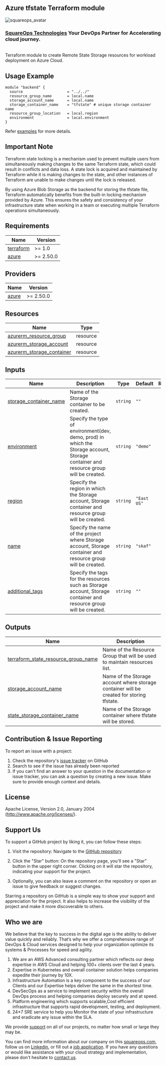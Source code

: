## Azure tfstate Terraform module
![squareops_avatar]

[squareops_avatar]: https://squareops.com/wp-content/uploads/2022/12/squareops-logo.png

### [SquareOps Technologies](https://squareops.com/) Your DevOps Partner for Accelerating cloud journey.
<br>
Terraform module to create Remote State Storage resources for workload deployment on Azure Cloud.

## Usage Example

```hcl
module "backend" {
  source                    = "../../"
  resource_group_name       = local.name
  storage_account_name      = local.name
  storage_container_name    = "tfstate" # unique storage container name
  resource_group_location   = local.region
  environment               = local.environment
}
```
Refer [examples](https://github.com/sq-ia/terraform-azure-tfstate/tree/release/v1/example/complete) for more details.

## Important Note
Terraform state locking is a mechanism used to prevent multiple users from simultaneously making changes to the same Terraform state, which could result in conflicts and data loss. A state lock is acquired and maintained by Terraform while it is making changes to the state, and other instances of Terraform are unable to make changes until the lock is released.

By using Azure Blob Storage as the backend for storing the tfstate file, Terraform automatically benefits from the built-in locking mechanism provided by Azure. This ensures the safety and consistency of your infrastructure state when working in a team or executing multiple Terraform operations simultaneously.

## Requirements

| Name | Version |
|------|---------|
| <a name="requirement_terraform"></a> [terraform](#requirement\_terraform) | >= 1.0 |
| <a name="requirement_azure"></a> [azure](#requirement\_aws) | >= 2.50.0 |

## Providers

| Name | Version |
|------|---------|
| <a name="provider_azure"></a> [azure](#provider\_azure) | >= 2.50.0 |

## Resources

| Name | Type |
|------|------|
| [azurerm_resource_group](https://registry.terraform.io/providers/hashicorp/azurerm/latest/docs/resources/resource_group) | resource |
| [azurerm_storage_account](https://registry.terraform.io/providers/hashicorp/azurerm/latest/docs/resources/storage_account) | resource |
| [azurerm_storage_container](https://registry.terraform.io/providers/hashicorp/azurerm/latest/docs/resources/storage_container) | resource |

## Inputs

| Name | Description | Type | Default | Required |
|------|-------------|------|---------|:--------:|
| <a name="input_storage_container_name"></a> [storage\_container\_name](#input\_bucket\_name) | Name of the Storage container to be created. | `string` | `""` | no |
| <a name="input_environment"></a> [environment](#input\_environment) | Specify the type of environment(dev, demo, prod) in which the Storage account, Storage container and resource group will be created. | `string` | `"demo"` | no |
| <a name="input_region"></a> [region](#input\_region) | Specify the region in which the Storage account, Storage container and resource group will be created. | `string` | `"East US"` | no |
| <a name="input_name"></a> [name](#input\_name) | Specify the name of the project where Storage account, Storage container and resource group will be created. | `string` | `"skaf"` | no |
| <a name="input_additional_tags"></a> [additional_tags](#input\_additional_tags) | Specify the tags for the resources such as Storage account, Storage container and resource group will be created. | `string` | `""` | no |

## Outputs

| Name | Description |
|------|-------------|
| <a name="terraform_state_resource_group_name"></a> [terraform\_state\_resource\_group\_name](#output\_terraform\_state\_resource\_group\_name) | Name of the Resource Group that will be used to maintain resources list. |
| <a name="output_storage_account_name"></a> [storage\_account\_name](#output\_log\_bucket\_name) | Name of the Storage account where storage container will be created for storing tfstate. |
| <a name="output_storage_container_name"></a> [state\_storage\_container\_name](#output\_state\_storage\_container\_name) | Name of the Storage container where tfstate will be stored. |
<!-- END OF PRE-COMMIT-TERRAFORM DOCS HOOK -->

## Contribution & Issue Reporting

To report an issue with a project:

  1. Check the repository's [issue tracker](https://github.com/sq-ia/terraform-azure-tfstate) on GitHub
  2. Search to see if the issue has already been reported
  3. If you can't find an answer to your question in the documentation or issue tracker, you can ask a question by creating a new issue. Make sure to provide enough context and details.

## License

Apache License, Version 2.0, January 2004 (http://www.apache.org/licenses/).

## Support Us

To support a GitHub project by liking it, you can follow these steps:

  1. Visit the repository: Navigate to the [GitHub repository](https://github.com/squareops)

  2. Click the "Star" button: On the repository page, you'll see a "Star" button in the upper right corner. Clicking on it will star the repository, indicating your support for the project.

  3. Optionally, you can also leave a comment on the repository or open an issue to give feedback or suggest changes.

Starring a repository on GitHub is a simple way to show your support and appreciation for the project. It also helps to increase the visibility of the project and make it more discoverable to others.

## Who we are

We believe that the key to success in the digital age is the ability to deliver value quickly and reliably. That’s why we offer a comprehensive range of DevOps & Cloud services designed to help your organization optimize its systems & Processes for speed and agility.

  1. We are an AWS Advanced consulting partner which reflects our deep expertise in AWS Cloud and helping 100+ clients over the last 4 years.
  2. Expertise in Kubernetes and overall container solution helps companies expedite their journey by 10X.
  3. Infrastructure Automation is a key component to the success of our Clients and our Expertise helps deliver the same in the shortest time.
  4. DevSecOps as a service to implement security within the overall DevOps process and helping companies deploy securely and at speed.
  5. Platform engineering which supports scalable,Cost efficient infrastructure that supports rapid development, testing, and deployment.
  6. 24*7 SRE service to help you Monitor the state of your infrastructure and eradicate any issue within the SLA.

We provide [support](https://squareops.com/contact-us/) on all of our projects, no matter how small or large they may be.

You can find more information about our company on this [squareops.com](https://squareops.com/), follow us on [Linkedin](https://www.linkedin.com/company/squareops-technologies-pvt-ltd/), or fill out a [job application](https://squareops.com/careers/). If you have any questions or would like assistance with your cloud strategy and implementation, please don't hesitate to [contact us](https://squareops.com/contact-us/).